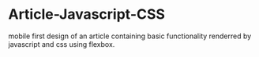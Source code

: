 # Article-Javascript-CSS
mobile first design of an article containing basic functionality renderred by javascript and css using flexbox.
